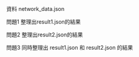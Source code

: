 資料 network_data.json

問題1
整理出result1.json的結果

問題2
整理出result2.json的結果

問題3
同時整理出 result1.json 和 result2.json 的結果